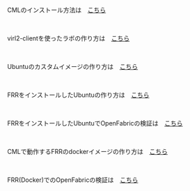 <br>

CMLのインストール方法は　[こちら](/README.install_cml.md)

<br>

virl2-clientを使ったラボの作り方は　[こちら](/README.create_lab.md)

<br>

Ubuntuのカスタムイメージの作り方は　[こちら](/README.create_custom_ubuntu.md)

<br>

FRRをインストールしたUbuntuの作り方は　[こちら](/README.create_frr_ubuntu.md)

<br>

FRRをインストールしたUbuntuでOpenFabricの検証は　[こちら](/README.openfabric.md)

<br>

CMLで動作するFRRのdockerイメージの作り方は　[こちら](/README.create_custom_docker.md)

<br>

FRR(Docker)でのOpenFabricの検証は　[こちら](/README.openfabric_docker.md)